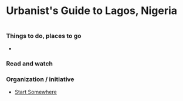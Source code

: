 # Urbanist's Guide to Lagos, Nigeria

![]()

### Things to do, places to go

-

### Read and watch

### Organization / initiative

- [Start Somewhere](https://www.startsomewhere.eu/en/)
